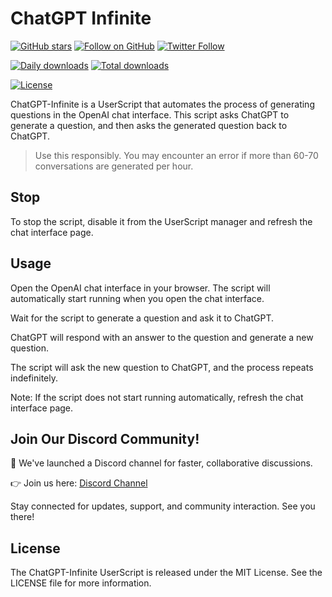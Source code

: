 # ChatGPT Infinite

[![GitHub stars](https://img.shields.io/github/stars/mefengl/chat-play?style=social)](https://github.com/mefengl/chat-play)
[![Follow on GitHub](https://img.shields.io/github/followers/mefengl?label=Follow%20%40mefengl&style=social)](https://github.com/mefengl)
[![Twitter Follow](https://img.shields.io/twitter/follow/mefengl?style=social)](https://twitter.com/mefengl)

[![Daily downloads](https://img.shields.io/greasyfork/dd/462407)](https://greasyfork.org/zh-CN/scripts/462407-chatgpt-infinite/stats)
[![Total downloads](https://img.shields.io/greasyfork/dt/462407)](https://greasyfork.org/zh-CN/scripts/462407-chatgpt-infinite/stats)

[![License](https://img.shields.io/greasyfork/l/462407?color=&label=License)](https://opensource.org/licenses/MIT)

ChatGPT-Infinite is a UserScript that automates the process of generating questions in the OpenAI chat interface. This script asks ChatGPT to generate a question, and then asks the generated question back to ChatGPT.

> Use this responsibly. You may encounter an error if more than 60-70 conversations are generated per hour.

## Stop

To stop the script, disable it from the UserScript manager and refresh the chat interface page.

## Usage

Open the OpenAI chat interface in your browser.
The script will automatically start running when you open the chat interface.

Wait for the script to generate a question and ask it to ChatGPT.

ChatGPT will respond with an answer to the question and generate a new question.

The script will ask the new question to ChatGPT, and the process repeats indefinitely.

Note: If the script does not start running automatically, refresh the chat interface page.

## Join Our Discord Community!

🚀 We've launched a Discord channel for faster, collaborative discussions.

👉 Join us here: [Discord Channel](https://discord.gg/pwTKpnc2sF)

Stay connected for updates, support, and community interaction. See you there!

## License

The ChatGPT-Infinite UserScript is released under the MIT License. See the LICENSE file for more information.
